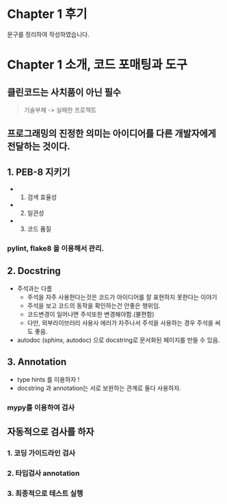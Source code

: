 # Chapter 1 후기

문구를 정리하여 작성하였습니다.

# Chapter 1 소개, 코드 포매팅과 도구

## 클린코드는 사치품이 아닌 필수

> 기술부채 -> 실패한 프로젝트

## 프로그래밍의 진정한 의미는 아이디어를 다른 개발자에게 전달하는 것이다.

## 1. PEB-8 지키기
 - 1) 검색 효율성
 - 2) 일관성
 - 3) 코드 품질

### pylint, flake8 을 이용해서 관리.

## 2. Docstring 
 - 주석과는 다름
   - 주석을 자주 사용한다는것은 코드가 아이디어를 잘 표현하지 못한다는 이야기
   - 주석을 보고 코드의 동작을 확인하는건 안좋은 행위임.
   - 코드변경이 일어나면 주석또한 변경해야함.(불편함)
   - 다만, 외부라이브러리 사용사 에러가 자주나서 주석을 사용하는 경우 주석을 써도 좋음.
 - autodoc (sphinx, autodoc) 으로 docstring로 문서화된 페이지를 만들 수 있음.

## 3. Annotation
  - type hints 를 이용하자 !
  - docstring 과 annotation는 서로 보완하는 관계로 둘다 사용하자.

### mypy를 이용하여 검사


## 자동적으로 검사를 하자

### 1. 코딩 가이드라인 검사
### 2. 타입검사 annotation
### 3. 최종적으로 테스트 실행